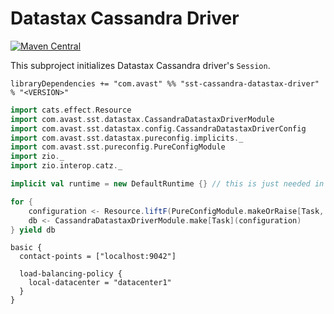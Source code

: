 # Datastax Cassandra Driver

[![Maven Central](https://img.shields.io/maven-central/v/com.avast/sst-cassandra-datastax-driver_2.12)](https://repo1.maven.org/maven2/com/avast/sst-cassandra-datastax-driver_2.12/)

This subproject initializes Datastax Cassandra driver's `Session`.

`libraryDependencies += "com.avast" %% "sst-cassandra-datastax-driver" % "<VERSION>"`

```scala
import cats.effect.Resource
import com.avast.sst.datastax.CassandraDatastaxDriverModule
import com.avast.sst.datastax.config.CassandraDatastaxDriverConfig
import com.avast.sst.datastax.pureconfig.implicits._
import com.avast.sst.pureconfig.PureConfigModule
import zio._
import zio.interop.catz._

implicit val runtime = new DefaultRuntime {} // this is just needed in example

for {
    configuration <- Resource.liftF(PureConfigModule.makeOrRaise[Task, CassandraDatastaxDriverConfig])
    db <- CassandraDatastaxDriverModule.make[Task](configuration)
} yield db
```

```HOCON
basic {
  contact-points = ["localhost:9042"]

  load-balancing-policy {
    local-datacenter = "datacenter1"
  }
}
```